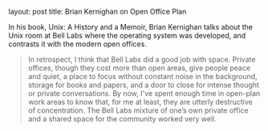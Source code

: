 layout: post
title: Brian Kernighan on Open Office Plan

In his book, Unix: A History and a Memoir, Brian Kernighan talks about the Unix room at Bell Labs where the operating system was developed, and contrasts it with the modern open offices. 

> In retrospect, I think that Bell Labs did a good job with space. Private offices, though they cost more than open areas, give people peace and quiet, a place to focus without constant noise in the background, storage for books and papers, and a door to close for intense thought or private conversations. By now, I've spent enough time in open-plan work areas to know that, for me at least, they are utterly destructive of concentration. The Bell Labs mixture of one’s own private office and a shared space for the community worked very well. 